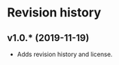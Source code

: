 Revision history
====================


v1.0.* (2019-11-19)
--------------------
* Adds revision history and license.
